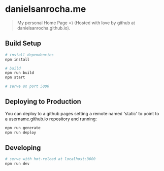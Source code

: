# danielsanrocha.me

> My personal Home Page =) (Hosted with love by github at danielsanrocha.github.io).

## Build Setup

``` bash
# install dependencies
npm install

# build
npm run build
npm start

# serve on port 5000
```

## Deploying to Production

You can deploy to a github pages setting a remote named 'static' to point to a username.github.io repository and running:

``` bash
npm run generate
npm run deploy
```

## Developing

``` bash
# serve with hot-reload at localhost:3000
npm run dev
```